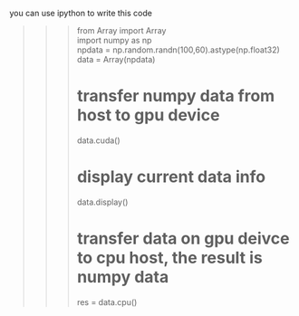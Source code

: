 you can use ipython to write this code

>>>from Array import Array  
>>>import numpy as np  
>>>npdata = np.random.randn(100,60).astype(np.float32)  
>>>data = Array(npdata)  
>>>
>>># transfer numpy data from host to gpu device  
>>>data.cuda()  
>>>
>>># display current data info  
>>>data.display()  
>>>
>>># transfer data on gpu deivce to cpu host, the result is numpy data  
>>>res = data.cpu()  
